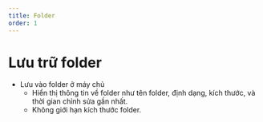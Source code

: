 ```yaml
---
title: Folder
order: 1
---
```


# Lưu trữ folder
- Lưu vào folder ở máy chủ
    - Hiển thị thông tin về folder như tên folder, định dạng, kích thước, và thời gian chỉnh sửa gần nhất.
    - Không giới hạn kích thước folder.